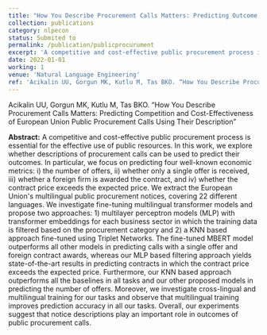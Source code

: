 ```yaml
---
title: "How You Describe Procurement Calls Matters: Predicting Outcome of Public Procurement Using Call Descriptions"
collection: publications
category: nlpecon
status: Submited to
permalink: /publication/publicprocurument
excerpt: 'A competitive and cost-effective public procurement process is essential for the effective use of public resources. In this work, we explore whether descriptions of procurement calls can be used to predict their outcomes. In particular, we focus on predicting four well-known economic metrics: i) the number of offers, ii) whether only a single offer is received, iii) whether a foreign firm is awarded the contract, and iv) whether the contract price exceeds the expected price. We extract the European Union&apos;s multilingual public procurement notices, covering 22 different languages. We investigate fine-tuning multilingual transformer models and propose two approaches: 1) multilayer perceptron models (MLP) with transformer embeddings for each business sector in which the training data is filtered based on the procurement category and 2) a KNN based approach fine-tuned using Triplet Networks. The fine-tuned MBERT model outperforms all other models in predicting calls with a single offer and foreign contract awards, whereas our MLP based filtering approach yields state-of-the-art results in predicting contracts in which the contract price exceeds the expected price. Furthermore, our KNN based approach outperforms all the baselines in all tasks and our other proposed models in predicting the number of offers. Moreover, we investigate cross-lingual and multilingual training for our tasks and observe that multilingual training improves prediction accuracy in all our tasks. Overall, our experiments suggest that notice descriptions play an important role in outcomes of public procurement calls.'
date: 2022-01-01
working: 1
venue: 'Natural Language Engineering'
ref: 'Acikalin UU, Gorgun MK, Kutlu M, Tas BKO. “How You Describe Procurement Calls Matters: Predicting Competition and Cost-Effectiveness of European Union Public Procurement Calls Using Their Description”'
---
```

Acikalin UU, Gorgun MK, Kutlu M, Tas BKO. “How You Describe Procurement Calls Matters: Predicting Competition and Cost-Effectiveness of European Union Public Procurement Calls Using Their Description”

**Abstract:** A competitive and cost-effective public procurement process is essential for the effective use of public resources. In this work, we explore whether descriptions of procurement calls can be used to predict their outcomes. In particular, we focus on predicting four well-known economic metrics: i) the number of offers, ii) whether only a single offer is received, iii) whether a foreign firm is awarded the contract, and iv) whether the contract price exceeds the expected price. We extract the European Union&apos;s multilingual public procurement notices, covering 22 different languages. We investigate fine-tuning multilingual transformer models and propose two approaches: 1) multilayer perceptron models (MLP) with transformer embeddings for each business sector in which the training data is filtered based on the procurement category and 2) a KNN based approach fine-tuned using Triplet Networks. The fine-tuned MBERT model outperforms all other models in predicting calls with a single offer and foreign contract awards, whereas our MLP based filtering approach yields state-of-the-art results in predicting contracts in which the contract price exceeds the expected price. Furthermore, our KNN based approach outperforms all the baselines in all tasks and our other proposed models in predicting the number of offers. Moreover, we investigate cross-lingual and multilingual training for our tasks and observe that multilingual training improves prediction accuracy in all our tasks. Overall, our experiments suggest that notice descriptions play an important role in outcomes of public procurement calls.

